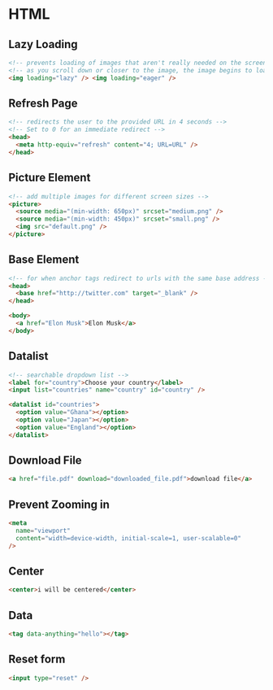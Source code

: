 # HTML

## Lazy Loading

```html
<!-- prevents loading of images that aren't really needed on the screen immediately -->
<!-- as you scroll down or closer to the image, the image begins to load -->
<img loading="lazy" /> <img loading="eager" />
```

## Refresh Page

```html
<!-- redirects the user to the provided URL in 4 seconds -->
<!-- Set to 0 for an immediate redirect -->
<head>
  <meta http-equiv="refresh" content="4; URL=URL" />
</head>
```

## Picture Element

```html
<!-- add multiple images for different screen sizes -->
<picture>
  <source media="(min-width: 650px)" srcset="medium.png" />
  <source media="(min-width: 450px)" srcset="small.png" />
  <img src="default.png" />
</picture>
```

## Base Element

```html
<!-- for when anchor tags redirect to urls with the same base address -->
<head>
  <base href="http://twitter.com" target="_blank" />
</head>

<body>
  <a href="Elon Musk">Elon Musk</a>
</body>
```

## Datalist

```html
<!-- searchable dropdown list -->
<label for="country">Choose your country</label>
<input list="countries" name="country" id="country" />

<datalist id="countries">
  <option value="Ghana"></option>
  <option value="Japan"></option>
  <option value="England"></option>
</datalist>
```

## Download File

```html
<a href="file.pdf" download="downloaded_file.pdf">download file</a>
```

## Prevent Zooming in

```html
<meta
  name="viewport"
  content="width=device-width, initial-scale=1, user-scalable=0"
/>
```

## Center

```html
<center>i will be centered</center>
```

## Data

```html
<tag data-anything="hello"></tag>
```

## Reset form

```html
<input type="reset" />
```
